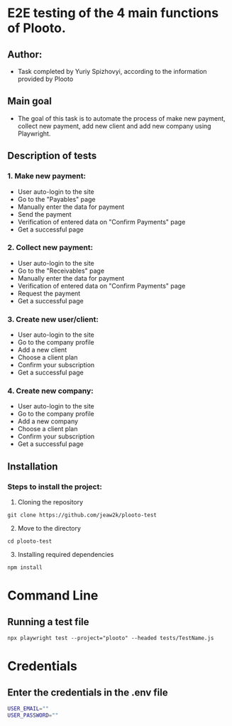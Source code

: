 # E2E testing of the 4 main functions of Plooto.

## Author:

- Task completed by Yuriy Spizhovyi, according to the information provided by Plooto

## Main goal

- The goal of this task is to automate the process of make new payment, collect new payment, add new client and add new company using Playwright.

## Description of tests

### 1. Make new payment:

- User auto-login to the site
- Go to the "Payables" page
- Manually enter the data for payment
- Send the payment 
- Verification of entered data on "Confirm Payments" page
- Get a successful page

### 2. Collect new payment:

- User auto-login to the site
- Go to the "Receivables" page
- Manually enter the data for payment
- Verification of entered data on "Confirm Payments" page
- Request the payment 
- Get a successful page

### 3. Create new user/client:

- User auto-login to the site
- Go to the company profile
- Add a new client
- Choose a client plan 
- Confirm your subscription 
- Get a successful page

### 4. Create new company:

- User auto-login to the site
- Go to the company profile
- Add a new company
- Choose a client plan 
- Confirm your subscription 
- Get a successful page

## Installation

### Steps to install the project:

1. Cloning the repository

```shell
git clone https://github.com/jeaw2k/plooto-test
```

2. Move to the directory

```shell
cd plooto-test
```

3. Installing required dependencies

```shell
npm install
```

# Command Line

## Running a test file

```shell
npx playwright test --project="plooto" --headed tests/TestName.js
```

# Credentials

## Enter the credentials in the .env file

```sh
USER_EMAIL=""
USER_PASSWORD=""
```

